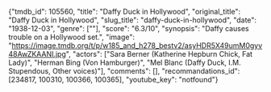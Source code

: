 {"tmdb_id": 105560, "title": "Daffy Duck in Hollywood", "original_title": "Daffy Duck in Hollywood", "slug_title": "daffy-duck-in-hollywood", "date": "1938-12-03", "genre": [""], "score": "6.3/10", "synopsis": "Daffy causes trouble on a Hollywood set.", "image": "https://image.tmdb.org/t/p/w185_and_h278_bestv2/asyHDR5X49umM0gyv48AwZKAANI.jpg", "actors": ["Sara Berner (Katherine Hepburn Chick, Fat Lady)", "Herman Bing (Von Hamburger)", "Mel Blanc (Daffy Duck, I.M. Stupendous, Other voices)"], "comments": [], "recommandations_id": [234817, 100310, 100366, 100365], "youtube_key": "notfound"}